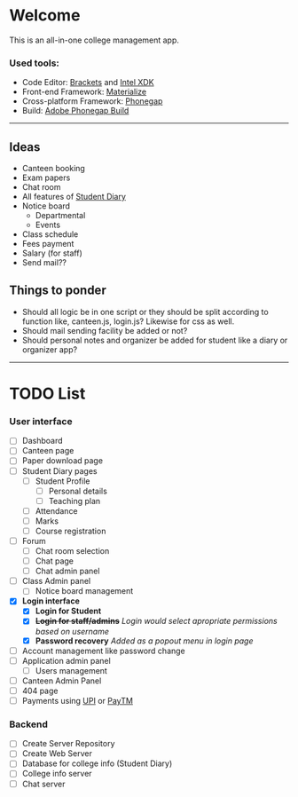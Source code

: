 # Welcome

This is an all-in-one college management app.

### Used tools:

* Code Editor: [Brackets](http://brackets.io) and [Intel XDK](https://software.intel.com/en-us/intel-xdk)
* Front-end Framework: [Materialize](http://materializecss.com)
* Cross-platform Framework: [Phonegap](http://phonegap.com/)
* Build: [Adobe Phonegap Build](https://build.phonegap.com/)

***

## Ideas

* Canteen booking
* Exam papers
* Chat room
* All features of [Student Diary](https://play.google.com/store/apps/details?id=com.iitms.sdraisoni)
* Notice board
  * Departmental
  * Events
* Class schedule
* Fees payment
* Salary (for staff)
* Send mail??

## Things to ponder

* Should all logic be in one script or they should be split according to function like, canteen.js, login.js? Likewise for css as well.
* Should mail sending facility be added or not?
* Should personal notes and organizer be added for student like a diary or organizer app?

***

# TODO List

### User interface

* [ ] Dashboard
* [ ] Canteen page
* [ ] Paper download page
* [ ] Student Diary pages
  * [ ] Student Profile
    * [ ] Personal details
	* [ ] Teaching plan
  * [ ] Attendance
  * [ ] Marks
  * [ ] Course registration
* [ ] Forum
  * [ ] Chat room selection
  * [ ] Chat page
  * [ ] Chat admin panel
* [ ] Class Admin panel
  * [ ] Notice board management
* [x] **Login interface**
  * [x] **Login for Student**
  * [x] ~~**Login for staff/admins**~~ _Login would select apropriate permissions based on username_
  * [x] **Password recovery** _Added as a popout menu in login page_
* [ ] Account management like password change
* [ ] Application admin panel
  * [ ] Users management
* [ ] Canteen Admin Panel
* [ ] 404 page
* [ ] Payments using [UPI](https://en.wikipedia.org/wiki/Unified_Payments_Interface) or [PayTM](http://paytm.com)

### Backend

* [ ] Create Server Repository
* [ ] Create Web Server
* [ ] Database for college info (Student Diary)
* [ ] College info server
* [ ] Chat server
